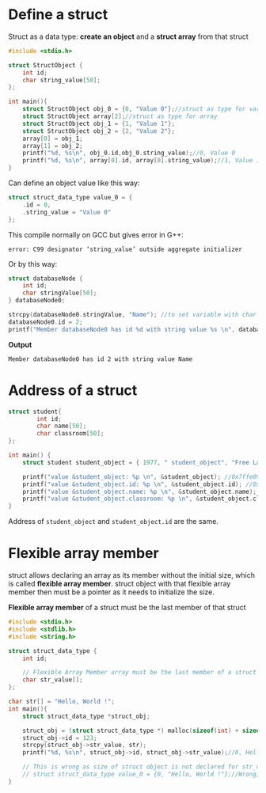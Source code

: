 # Define a struct

Struct as a data type: **create an object** and a **struct array** from that struct

```c
#include <stdio.h>

struct StructObject {
	int id;
	char string_value[50];
};

int main(){
    struct StructObject obj_0 = {0, "Value 0"};//struct as type for varaible
	struct StructObject array[2];//struct as type for array
	struct StructObject obj_1 = {1, "Value 1"};
	struct StructObject obj_2 = {2, "Value 2"};
	array[0] = obj_1;
	array[1] = obj_2;
    printf("%d, %s\n", obj_0.id,obj_0.string_value);//0, Value 0
	printf("%d, %s\n", array[0].id, array[0].string_value);//1, Value 1
}
```

Can define an object value like this way:
```c
struct struct_data_type value_0 = {
	.id = 0,
	.string_value = "Value 0"
};
```
This compile normally on GCC but gives error in G++:

```
error: C99 designator ‘string_value’ outside aggregate initializer
```
Or by this way:

```c
struct databaseNode {
	int id;
	char stringValue[50];
} databaseNode0;

strcpy(databaseNode0.stringValue, "Name"); //to set variable with char in struct
databaseNode0.id = 2;
printf("Member databaseNode0 has id %d with string value %s \n", databaseNode0.id, databaseNode0.stringValue);
```
**Output**
```
Member databaseNode0 has id 2 with string value Name 
```
# Address of a struct
```c
struct student{
		int id;
		char name[50];
		char classroom[50];
};

int main() {
	struct student student_object = { 1977, " student_object", "Free Lancer" };

	printf("value &student_object: %p \n", &student_object); //0x7ffe09debe80
	printf("value &student_object.id: %p \n", &student_object.id); //0x7ffe09debe80
	printf("value &student_object.name: %p \n", &student_object.name); //0x7ffe09debe84
	printf("value &student_object.classroom: %p \n", &student_object.classroom); //0x7ffe09debeb6
}
```

Address of ``student_object`` and ``student_object.id`` are the same.
# Flexible array member
struct allows declaring an array as its member without the initial size, which is called **flexible array member**. struct object with that flexible array member then must be a pointer as it needs to initialize the size. 

**Flexible array member** of a struct must be the last member of that struct
```c
#include <stdio.h>
#include <stdlib.h>
#include <string.h>

struct struct_data_type {
	int id;

    // Flexible Array Member array must be the last member of a struct
	char str_value[];
};

char str[] = "Hello, World !";
int main(){
    struct struct_data_type *struct_obj;

    struct_obj = (struct struct_data_type *) malloc(sizeof(int) + sizeof(char[strlen(str)]));
    struct_obj->id = 123;
    strcpy(struct_obj->str_value, str);
    printf("%d, %s\n", struct_obj->id, struct_obj->str_value);//0, Hello, World !

    // This is wrong as size of struct object is not declared for str_value
    // struct struct_data_type value_0 = {0, "Hello, World !"};//Wrong, compilation error
}
```
